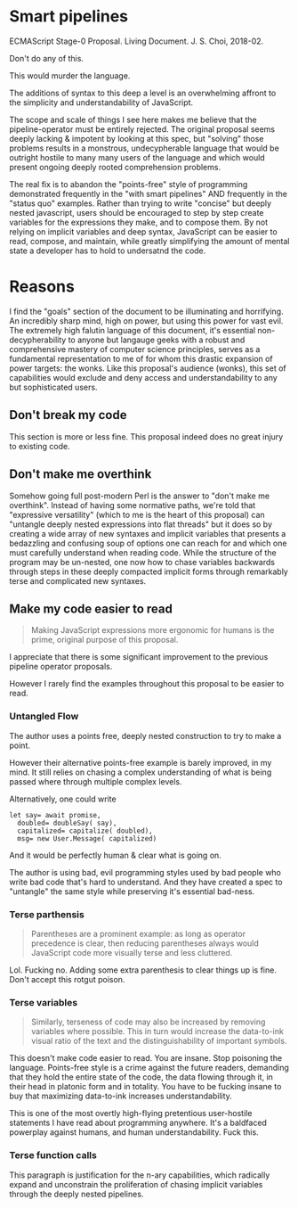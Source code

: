 # Smart pipelines
ECMAScript Stage-0 Proposal. Living Document. J. S. Choi, 2018-02.

Don't do any of this.

This would murder the language.

The additions of syntax to this deep a level is an overwhelming affront to the simplicity and understandability of JavaScript.

The scope and scale of things I see here makes me believe that the pipeline-operator must be entirely rejected. The original proposal seems deeply lacking & impotent by looking at this spec, but "solving" those problems results in a monstrous, undecypherable language that would be outright hostile to many many users of the language and which would present ongoing deeply rooted comprehension problems.

The real fix is to abandon the "points-free" style of programming demonstrated frequently in the "with smart pipelines" AND frequently in the "status quo" examples. Rather than trying to write "concise" but deeply nested javascript, users should be encouraged to step by step create variables for the expressions they make, and to compose them. By not relying on implicit variables and deep syntax, JavaScript can be easier to read, compose, and maintain, while greatly simplifying the amount of mental state a developer has to hold to undersatnd the code.

# Reasons

I find the "goals" section of the document to be illuminating and horrifying. An incredibly sharp mind, high on power, but using this power for vast evil. The extremely high falutin language of this document, it's essential non-decypherability to anyone but langauge geeks with a robust and comprehensive mastery of computer science principles, serves as a fundamental representation to me of for whom this drastic expansion of power targets: the wonks. Like this proposal's audience (wonks), this set of capabilities would exclude and deny access and understandability to any but sophisticated users.

## Don't break my code

This section is more or less fine. This proposal indeed does no great injury to existing code.

## Don't make me overthink

Somehow going full post-modern Perl is the answer to "don't make me overthink". Instead of having some normative paths, we're told that "expressive versatility" (which to me is the heart of this proposal) can "untangle deeply nested expressions into flat threads" but it does so by creating a wide array of new syntaxes and implicit variables that presents a bedazzling and confusing soup of options one can reach for and which one must carefully understand when reading code. While the structure of the program may be un-nested, one now how to chase variables backwards through steps in these deeply compacted implicit forms through remarkably terse and complicated new syntaxes.

## Make my code easier to read

> Making JavaScript expressions more ergonomic for humans is the prime, original purpose of this proposal. 

I appreciate that there is some significant improvement to the previous pipeline operator proposals.

However I rarely find the examples throughout this proposal to be easier to read.

### Untangled Flow

The author uses a points free, deeply nested construction to try to make a point.

However their alternative points-free example is barely improved, in my mind. It still relies on chasing a complex understanding of what is being passed where through multiple complex levels.

Alternatively, one could write

```
let say= await promise,
  doubled= doubleSay( say),
  capitalized= capitalize( doubled),
  msg= new User.Message( capitalized)
```

And it would be perfectly human & clear what is going on.

The author is using bad, evil programming styles used by bad people who write bad code that's hard to understand. And they have created a spec to "untangle" the same style while preserving it's essential bad-ness.

### Terse parthensis

> Parentheses are a prominent example: as long as operator precedence is clear, then reducing parentheses always would JavaScript code more visually terse and less cluttered.

Lol. Fucking no. Adding some extra parenthesis to clear things up is fine. Don't accept this rotgut poison.

### Terse variables

> Similarly, terseness of code may also be increased by removing variables where possible. This in turn would increase the data-to-ink visual ratio of the text and the distinguishability of important symbols. 

This doesn't make code easier to read. You are insane. Stop poisoning the language. Points-free style is a crime against the future readers, demanding that they hold the entire state of the code, the data flowing through it, in their head in platonic form and in totality. You have to be fucking insane to buy that maximizing data-to-ink increases understandability.

This is one of the most overtly high-flying pretentious user-hostile statements I have read about programming anywhere. It's a baldfaced powerplay against humans, and human understandability. Fuck this.

### Terse function calls

This paragraph is justification for the n-ary capabilities, which radically expand and unconstrain the proliferation of chasing implicit variables through the deeply nested pipelines.
